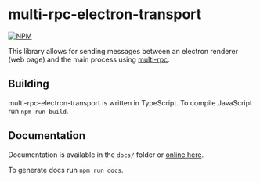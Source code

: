 # multi-rpc-electron-transport

[![NPM](https://nodei.co/npm/multi-rpc-electron-transport.png)](https://nodei.co/npm/multi-rpc-electron-transport/)

This library allows for sending messages between an electron renderer (web page) and the main process using [multi-rpc](https://github.com/znetstar/multi-rpc).

## Building

multi-rpc-electron-transport is written in TypeScript. To compile JavaScript run `npm run build`.

## Documentation

Documentation is available in the `docs/` folder or [online here](https://multi-rpc-electron-transport.docs.zacharyboyd.nyc).

To generate docs run `npm run docs`.